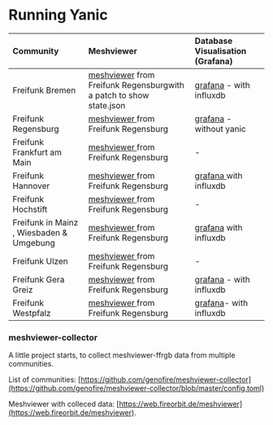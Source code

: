 # Running Yanic

| Community | Meshviewer | Database Visualisation \(Grafana\) |
| :--- | :--- | :--- |
| Freifunk Bremen | [meshviewer](https://map.bremen.freifunk.net) from Freifunk Regensburgwith a patch to show state.json | [grafana](https://grafana.bremen.freifunk.net) - with influxdb |
| Freifunk Regensburg | [meshviewer ](https://regensburg.freifunk.net/meshviewer/)from Freifunk Regensburg | [grafana](https://grafana.regensburg.freifunk.net/) - without yanic |
| Freifunk Frankfurt am Main | [meshviewer ](https://map.ffm.freifunk.net)from Freifunk Regensburg | - |
| Freifunk Hannover | [meshviewer ](https://hannover.freifunk.net/karte/)from Freifunk Regensburg | [grafana ](https://stats.ffh.zone)with influxdb |
| Freifunk Hochstift | [meshviewer ](https://map.hochstift.freifunk.net)from Freifunk Regensburg | - |
| Freifunk in Mainz , Wiesbaden & Umgebung | [meshviewer ](https://mapng.freifunk-mwu.de/)from Freifunk Regensburg | [grafana](https://stats.freifunk-mwu.de) with influxdb |
| Freifunk Ulzen | [meshviewer ](http://map.ffue.eu)from Freifunk Regensburg | - |
| Freifunk Gera Greiz | [meshviewer](https://www.freifunk-gera-greiz.de/meshviewer/) from Freifunk Regensburg | [grafana](https://www.freifunk-gera-greiz.de/grafana/dashboard/db/meshviewer-graphen) - with influxdb |
| Freifunk Westpfalz | [meshviewer ](https://map.freifunk-westpfalz.de/)from Freifunk Regensburg | [grafana](https://stats.freifunk-westpfalz.de/)- with influxdb |


### meshviewer-collector
A little project starts, to collect meshviewer-ffrgb data from multiple communities.


List of communities:
[https://github.com/genofire/meshviewer-collector](https://github.com/genofire/meshviewer-collector/blob/master/config.toml)

Meshviewer with colleced data:
[https://web.fireorbit.de/meshviewer](https://web.fireorbit.de/meshviewer).
